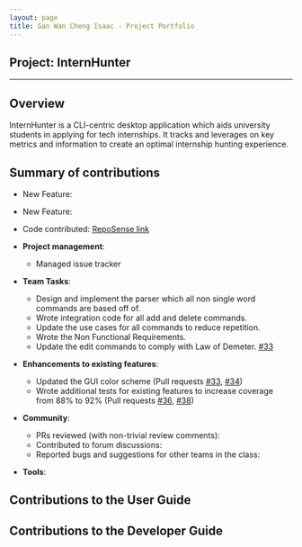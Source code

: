 ```yaml
---
layout: page
title: Gan Wan Cheng Isaac - Project Portfolio
---
```


## Project: InternHunter

---

## Overview

InternHunter is a CLI-centric desktop application which aids university students in applying for tech internships.
It tracks and leverages on key metrics and information to create an optimal internship hunting experience.

## Summary of contributions

* New Feature:

* New Feature:

* Code contributed: [RepoSense link]()

* **Project management**:
  * Managed issue tracker
  
* **Team Tasks**:
  * Design and implement the parser which all non single word commands are based off of.
  * Wrote integration code for all add and delete commands.
  * Update the use cases for all commands to reduce repetition.
  * Wrote the Non Functional Requirements.
  * Update the edit commands to comply with Law of Demeter. [\#33]()

* **Enhancements to existing features**:
  * Updated the GUI color scheme (Pull requests [\#33](), [\#34]())
  * Wrote additional tests for existing features to increase coverage from 88% to 92% (Pull requests [\#36](), [\#38]())

* **Community**:
  * PRs reviewed (with non-trivial review comments):
  * Contributed to forum discussions:
  * Reported bugs and suggestions for other teams in the class:

* **Tools**:

## Contributions to the User Guide

## Contributions to the Developer Guide
